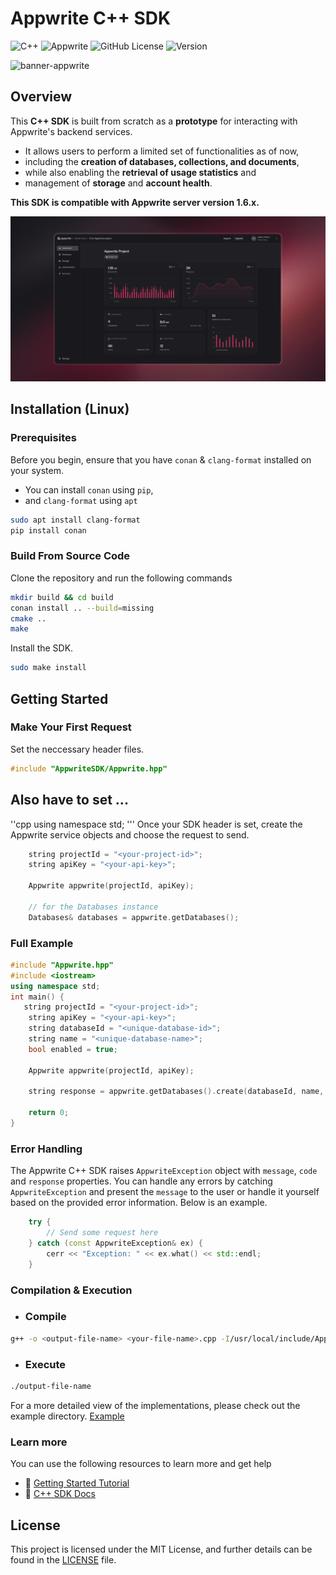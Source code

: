 # Appwrite C++ SDK

![C++](https://img.shields.io/badge/c++-%2300599C.svg?style=flat-square&logo=c%2B%2B&logoColor=white)
![Appwrite](https://img.shields.io/badge/Appwrite-%23FD366E.svg?style=flat-square&logo=appwrite&logoColor=white)
![GitHub License](https://img.shields.io/github/license/pooranjoyb/cpp-sdk-appwrite?style=flat-square)
![Version](https://img.shields.io/badge/api%20version-1.2.0-blue.svg?style=flat-square)

![banner-appwrite](https://github.com/user-attachments/assets/63e7dbad-6a49-4b80-bee2-8e0a46601eec)

## Overview

This **C++ SDK** is built from scratch as a **prototype** for interacting with Appwrite's backend services. 
- It allows users to perform a limited set of functionalities as of now,
- including the **creation of databases, collections, and documents**,
- while also enabling the **retrieval of usage statistics** and
- management of **storage** and **account health**.

**This SDK is compatible with Appwrite server version 1.6.x.**

![Appwrite](https://github.com/appwrite/appwrite/raw/main/public/images/github.png)


## Installation (Linux)

### Prerequisites

Before you begin, ensure that you have `conan` & `clang-format` installed on your system. 
- You can install `conan` using `pip`,
- and `clang-format` using `apt`

```bash
sudo apt install clang-format
pip install conan
```

### Build From Source Code

Clone the repository and run the following commands
```bash
mkdir build && cd build
conan install .. --build=missing
cmake ..
make
```

Install the SDK.
```bash
sudo make install
```

## Getting Started

### Make Your First Request

Set the neccessary header files.
```cpp
#include "AppwriteSDK/Appwrite.hpp"
```
## Also have to set ...
''cpp
using namespace std;
'''
Once your SDK header is set, create the Appwrite service objects and choose the request to send.
```cpp
    string projectId = "<your-project-id>";
    string apiKey = "<your-api-key>"; 

    Appwrite appwrite(projectId, apiKey);

    // for the Databases instance
    Databases& databases = appwrite.getDatabases();
```

### Full Example
```cpp
#include "Appwrite.hpp"
#include <iostream>
using namespace std;
int main() {
   string projectId = "<your-project-id>";
    string apiKey = "<your-api-key>"; 
    string databaseId = "<unique-database-id>";
    string name = "<unique-database-name>";
    bool enabled = true;

    Appwrite appwrite(projectId, apiKey);
    
    string response = appwrite.getDatabases().create(databaseId, name, enabled);

    return 0;
}    

```
### Error Handling

The Appwrite C++ SDK raises `AppwriteException` object with `message`, `code` and `response` properties. You can handle any errors by catching `AppwriteException` and present the `message` to the user or handle it yourself based on the provided error information. Below is an example.

```cpp
    try {
        // Send some request here
    } catch (const AppwriteException& ex) {
        cerr << "Exception: " << ex.what() << std::endl;
    }
```

### Compilation & Execution

- ### Compile
```bash
g++ -o <output-file-name> <your-file-name>.cpp -I/usr/local/include/AppwriteSDK -L/usr/local/lib -lAppwriteSDK -lcurl
```

- ### Execute
```bash
./output-file-name
```

For a more detailed view of the implementations, please check out the example directory. [Example](/examples/)

### Learn more
You can use the following resources to learn more and get help
- 🚀 [Getting Started Tutorial](https://www.youtube.com/watch?v=L1D-Ibe7XeU)
- 📜 [C++ SDK Docs](/docs)


## License 
This project is licensed under the MIT License, and further details can be found in the [LICENSE](LICENSE) file.
